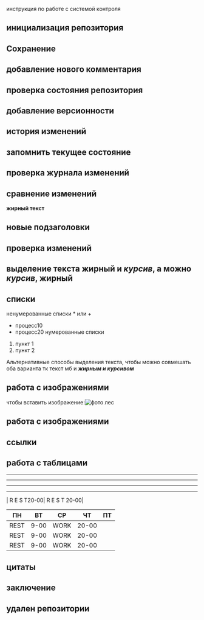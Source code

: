 инструкция по работе с системой контроля

## инициализация репозитория


## Сохранение

## добавление нового комментария

## проверка состояния репозитория

## добавление версионности

## история изменений

## запомнить текущее состояние

## проверка журнала изменений

## сравнение изменений 

**жирный текст**

## новые подзаголовки

## проверка изменений

## выделение текcта **жирный** и *курсив*, а можно _курсив_, __жирный__

## списки
ненумерованные списки * или +
* процесс10
* процесс20
нумерованные списки 
1. пункт 1
2. пункт 2

Альтернативные способы выделения текста, чтобы можно совмешать оба варианта тк текст мб и __*жирным и курсивом*__

## работа с изображениями

чтобы вставить изображение:![фото лес](les.jpg)

## работа с изображениями

## ссылки

## работа с таблицами
_________________________________
_________________________________
_________________________________
_________________________________
| R E S T20-00| R E S T 20-00|

ПН |ВТ |СР |ЧТ |ПТ 
---|---|---|---|---
REST|9-00|WORK|20-00
REST|9-00|WORK|20-00
REST|9-00|WORK|20-00
## цитаты

##  заключение  

## удален репозитории

